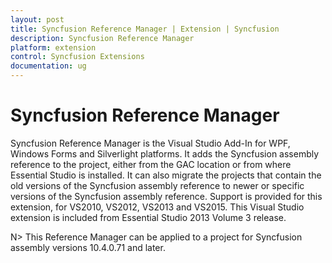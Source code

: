 ```yaml
---
layout: post
title: Syncfusion Reference Manager | Extension | Syncfusion
description: Syncfusion Reference Manager
platform: extension
control: Syncfusion Extensions
documentation: ug
---
```


# Syncfusion Reference Manager

Syncfusion Reference Manager is the Visual Studio Add-In for WPF, Windows Forms and Silverlight platforms. It adds the Syncfusion assembly reference to the project, either from the GAC location or from where Essential Studio is installed. It can also migrate the projects that contain the old versions of the Syncfusion assembly reference to newer or specific versions of the Syncfusion assembly reference. Support is provided for this extension, for VS2010, VS2012, VS2013 and VS2015. This Visual Studio extension is included from Essential Studio 2013 Volume 3 release.

N> This Reference Manager can be applied to a project for Syncfusion assembly versions 10.4.0.71 and later.



